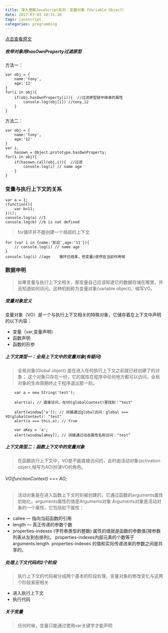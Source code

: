 ```yaml
---
title: 深入理解JavaScript系列：变量对象（Variable Object）
date: 2017-07-03 10:31:18
tags: javascript
categories: programming
---
```


[点击查看原文](http://www.cnblogs.com/TomXu/archive/2012/01/16/2309728.html)

##### 枚举对象用hasOwnProperty过滤原型

方法一：

	var obj = {
		name:'tony',
		age:'12'
	}
	for(i in obj){
		if(obj.hasOwnProperty(i)){  //过滤原型链中继承的属性
			console.log(obj[i]) //tony,12
		}
	}

<!-- more -->
方法二：

	var obj = {
		name:'tony',
		age:'12'
	}
	var i,
		hasown = Object.prototype.hasOwnProperty;
	for(i in obj){
		if(hasown.call(obj,i)){  //过滤
			console.log(i) // name age
		}
	}

### 变量与执行上下文的关系

	var a = 1;
	(function(){
		var b=11;
	})();
	console.log(a) //1
	console.log(b) //b is not defined

>for循环并不能创建一个局部的上下文


	for (var i in {name:'彭迎',age:'11'}){
		// console.log(i) // name age
	}
	console.log(i) //age    循环已结束，但变量i依然在当前作用域

### 数据申明

>如果变量与执行上下文相关，那变量自己应该知道它的数据存储在哪里，并且知道如何访问。这种机制称为变量对象(variable object)。缩写VO。

##### 变量对象定义

变量对象（VO）是一个与执行上下文相关的特殊对象，它储存着在上下文中声明的以下内容：

* 变量（var,变量声明）
* 函数声明
* 函数的形参

##### 上下文类型一：全局上下文中的变量对象(有疑问)

>全局对象(Global object) 是在进入任何执行上下文之前就已经创建了的对象；
这个对象只存在一份，它的属性在程序中任何地方都可以访问，全局对象的生命周期终止于程序退出那一刻。
		

		var a = new String('test');
		 
		alert(a); // 直接访问，在VO(globalContext)里找到："test"
		 
		alert(window['a']); // 间接通过global访问：global === VO(globalContext): "test"
		alert(a === this.a); // true
		 
		var aKey = 'a';
		alert(window[aKey]); // 间接通过动态属性名称访问："test"

##### 上下文类型二：函数上下文中的变量对象

>在函数执行上下文中，VO是不能直接访问的，此时由活动对象(activation object,缩写为AO)扮演VO的角色。

###### VO(functionContext) === AO;

>活动对象是在进入函数上下文时刻被创建的，它通过函数的arguments属性初始化。arguments属性的值是Arguments对象
>Arguments对象是活动对象的一个属性，它包括如下属性：

* callee — 指向当前函数的引用
* length — 真正传递的参数个数
* properties-indexes (字符串类型的整数) 属性的值就是函数的参数值(按参数列表从左到右排列)。 properties-indexes内部元素的个数等于arguments.length. properties-indexes 的值和实际传递进来的参数之间是共享的。


##### 处理上下文代码的2个阶段

>执行上下文的代码被分成两个基本的阶段处理，变量对象的修改变化与这两个阶段紧密相关

* 进入执行上下文
* 执行代码


##### 关于变量

>任何时候，变量只能通过使用var关键字才能声明

